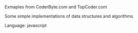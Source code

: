 Exmaples from CoderByte.com and TopCoder.com

Some simple implementations of data structures and algorithms

Language: javascript
